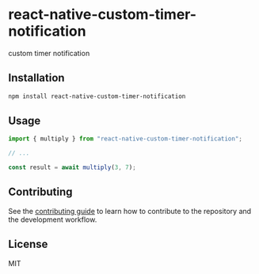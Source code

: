# react-native-custom-timer-notification

custom timer notification

## Installation

```sh
npm install react-native-custom-timer-notification
```

## Usage

```js
import { multiply } from "react-native-custom-timer-notification";

// ...

const result = await multiply(3, 7);
```

## Contributing

See the [contributing guide](CONTRIBUTING.md) to learn how to contribute to the repository and the development workflow.

## License

MIT
